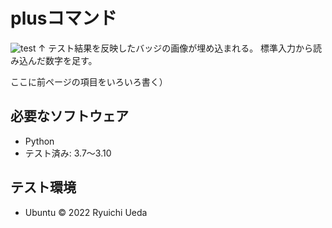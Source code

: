 # plusコマンド
![test](https://github.com/ChikaraHanakawa/robosys2022/actions/workflows/test.yml/badge.svg)
↑ テスト結果を反映したバッジの画像が埋め込まれる。
標準入力から読み込んだ数字を足す。

ここに前ページの項目をいろいろ書く）
## 必要なソフトウェア
* Python
* テスト済み: 3.7〜3.10

## テスト環境
* Ubuntu
© 2022 Ryuichi Ueda
